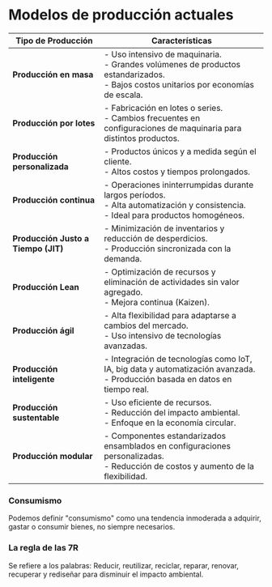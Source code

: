 # Modelos de producción actuales

| **Tipo de Producción**         | **Características**                                                                                                           |
|--------------------------------|------------------------------------------------------------------------------------------------------------------------------|
| **Producción en masa**         | - Uso intensivo de maquinaria. <br> - Grandes volúmenes de productos estandarizados. <br> - Bajos costos unitarios por economías de escala. |
| **Producción por lotes**       | - Fabricación en lotes o series. <br> - Cambios frecuentes en configuraciones de maquinaria para distintos productos.          |
| **Producción personalizada**   | - Productos únicos y a medida según el cliente. <br> - Altos costos y tiempos prolongados.                                     |
| **Producción continua**        | - Operaciones ininterrumpidas durante largos períodos. <br> - Alta automatización y consistencia. <br> - Ideal para productos homogéneos. |
| **Producción Justo a Tiempo (JIT)** | - Minimización de inventarios y reducción de desperdicios. <br> - Producción sincronizada con la demanda.                     |
| **Producción Lean**            | - Optimización de recursos y eliminación de actividades sin valor agregado. <br> - Mejora continua (Kaizen).                  |
| **Producción ágil**            | - Alta flexibilidad para adaptarse a cambios del mercado. <br> - Uso intensivo de tecnologías avanzadas.                      |
| **Producción inteligente**     | - Integración de tecnologías como IoT, IA, big data y automatización avanzada. <br> - Producción basada en datos en tiempo real. |
| **Producción sustentable**     | - Uso eficiente de recursos. <br> - Reducción del impacto ambiental. <br> - Enfoque en la economía circular.                  |
| **Producción modular**         | - Componentes estandarizados ensamblados en configuraciones personalizadas. <br> - Reducción de costos y aumento de la flexibilidad. |

### Consumismo
Podemos definir "consumismo" como una tendencia inmoderada a adquirir, gastar o consumir bienes, no siempre necesarios.

### La regla de las 7R

Se refiere a los palabras: Reducir, reutilizar, reciclar, reparar, renovar, recuperar y rediseñar para disminuir el impacto ambiental.
